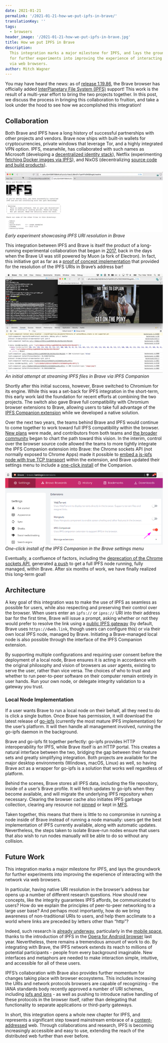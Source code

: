 ```yaml
---
date: 2021-01-21
permalink: '/2021-01-21-how-we-put-ipfs-in-brave/'
translationKey: ''
tags:
  - browsers
header_image: '/2021-01-21-how-we-put-ipfs-in-brave.jpg'
title: How we put IPFS in Brave
description:
  This integration marks a major milestone for IPFS, and lays the groundwork
  for further experiments into improving the experience of interacting with the network
  via web browsers.
author: Mitch Wagner
---
```


You may have heard the news: as of [release 1.19.86](https://github.com/brave/brave-browser/releases/tag/v1.19.86), the Brave browser has officially added [InterPlanetary File System (IPFS)](https://blog.ipfs.io/2021-01-19-ipfs-in-brave/) support! This work is the result of a multi-year effort to bring the two projects together. In this post, we discuss the process in bringing this collaboration to fruition, and take a look under the hood to see how we accomplished this integration!

## Collaboration

Both Brave and IPFS have a long history of successful partnerships with other projects and vendors. Brave now ships with built-in wallets for cryptocurrencies, private windows that leverage Tor, and a highly integrated VPN option. IPFS, meanwhile, has collaborated with such names as Microsoft (developing a [decentralized identity stack](https://blog.ipfs.io/2020-06-11-identity-ipfs-ion/)), Netflix (experimenting [fetching Docker images via IPFS](https://blog.ipfs.io/2020-02-14-improved-bitswap-for-container-distribution/)), and NixOS (decentralizing [source code and build products](https://blog.ipfs.io/2020-09-08-nix-ipfs-milestone-1/)).

_![Early experiment showcasing IPFS URI resolution in Brave](../assets/2021-01-21-ipfs-early.png)  
Early experiment showcasing IPFS URI resolution in Brave_

This integration between IPFS and Brave is itself the product of a long-running experimental collaboration that began in [2017](https://github.com/brave/browser-laptop/issues/9556#issuecomment-352453877), back in the days when the Brave UI was still powered by Muon (a fork of Electron). In fact, this initiative got as far as a [proof of concept implementation](https://github.com/brave/browser-laptop/issues/9556#issuecomment-369757871) that provided for the resolution of the IPFS URIs in Brave’s address bar!

_![An initial attempt at streaming IPFS files in Brave via IPFS Companion](../assets/2021-01-21-ipfs-streaming.jpg)  
An initial attempt at streaming IPFS files in Brave via IPFS Companion_

Shortly after this initial success, however, Brave switched to Chromium for its engine. While this was a set-back for IPFS integration in the short-term, this early work laid the foundation for recent efforts at combining the two projects. The switch also gave Brave full compatibility with Chromium browser extensions to Brave, allowing users to take full advantage of the [IPFS Companion extension](https://chrome.google.com/webstore/detail/ipfs-companion/nibjojkomfdiaoajekhjakgkdhaomnch?hl=en) while we developed a native solution.

Over the next two years, the teams behind Brave and IPFS would continue to come together to work toward full IPFS compatibility within the browser. [New plans](https://github.com/brave/brave-browser/issues/819#issuecomment-415792868) were made, and contributors from both teams and [the broader community](https://github.com/brave/brave-core-crx-packager/pull/21) began to chart the path toward this vision. In the interim, control over the browser source code allowed the teams to more tightly integrate the IPFS Companion extension into Brave: the Chrome sockets API (not normally exposed to Chrome Apps) made it possible to [embed a js-ipfs node with true TCP transport](https://github.com/brave/brave-browser/issues/819#issuecomment-456039555) within the extension, and Brave updated their settings menu to include a [one-click install](https://github.com/brave/brave-browser/issues/819#issuecomment-552444341) of the Companion.

![One-click install of the IPFS Companion in the Brave settings menu](../assets/2021-01-21-ipfs-install.png)  
_One-click install of the IPFS Companion in the Brave settings menu_

Eventually, a confluence of factors, including the [deprecation of the Chrome sockets API](https://9to5google.com/2020/01/15/google-killing-chrome-apps/), generated [a push](https://github.com/brave/brave-browser/issues/10220) to get a full IPFS node running, fully managed, within Brave. After six months of work, we have finally realized this long-term goal!

## Architecture

A key goal of this integration was to make the use of IPFS as seamless as possible for users, while also respecting and preserving their control over the browser. When users enter an <code>ipfs://</code> or <code>ipns://</code> URI into their address bar for the first time, Brave will issue a prompt, asking whether or not they would prefer to resolve the link using a [public IPFS gateway](https://docs.ipfs.io/concepts/ipfs-gateway/) (by default, Brave uses `https://dweb.link`, though users can configure this) or via their own local IPFS node, managed by Brave. Initiating a Brave-managed local node is also possible through the interface of the IPFS Companion extension.

By supporting multiple configurations and requiring user consent before the deployment of a local node, Brave ensures it is acting in accordance with the original philosophy and vision of browsers as _user_ agents, existing to serve the user, rather than vice versa. The choices of who to trust and whether to run peer-to-peer software on their computer remain entirely in user hands. Run your own node, or delegate integrity validation to a gateway you trust.

### Local Node Implementation

If a user wants Brave to run a local node on their behalf, all they need to do is click a single button. Once Brave has permission, it will download the latest release of [go-ipfs](https://github.com/ipfs/go-ipfs) (currently the most mature IPFS implementation) for the user’s platform. It will then handle all management involved, running the go-ipfs daemon in the background.

Brave and go-ipfs fit together perfectly: go-ipfs provides HTTP interoperability for IPFS, while Brave itself is an HTTP portal. This creates a natural interface between the two, bridging the gap between their feature sets and greatly simplifying integration. Both projects are available for the major desktop environments (Windows, macOS, Linux) as well, so having Brave act as a wrapper for go-ipfs is a solution that works well regardless of platform.

Behind the scenes, Brave stores all IPFS data, including the file repository, inside of a user’s Brave profile. It will fetch updates to go-ipfs when they become available, and will migrate the underlying IPFS repository when necessary. Clearing the browser cache also initiates IPFS garbage collection, clearing any resource not [pinned](https://docs.ipfs.io/how-to/pin-files/#three-kinds-of-pins) or kept in [MFS](https://docs.ipfs.io/concepts/file-systems/#mutable-file-system-mfs).

Taken together, this means that there is little to no compromise in running a node inside of Brave instead of running a node manually: users get the best implementation of IPFS currently available, along with automatic updates. Nevertheless, the steps taken to isolate Brave-run nodes ensure that users that also wish to run nodes manually will be able to do so without any collision.

## Future Work

This integration marks a major milestone for IPFS, and lays the groundwork for further experiments into improving the experience of interacting with the network via web browsers.

In particular, having native URI resolution in the browser’s address bar opens up a number of different research questions. How should new concepts, like the integrity guarantees IPFS affords, be communicated to users? How do we explain the principles of peer-to-peer networking to a large user base? And perhaps most importantly, how do we bring awareness of non-traditional URIs to users, and help them acclimate to a world where links are preceded by letters other than “http”?

Indeed, such research is [already underway](https://github.com/ipfs/browser-design-guidelines), particularly in the [mobile space](https://blog.ipfs.io/2020-04-24-ipfs-mobile-design-research-findings/), thanks to the introduction of IPFS in the [Opera for Android browser](https://blog.ipfs.io/2020-03-30-ipfs-in-opera-for-android/) last year. Nevertheless, there remains a tremendous amount of work to do. By integrating with Brave, the IPFS network extends its reach to millions of potential participants - people from every background imaginable. New interfaces and metaphors are needed to make interaction simple, intuitive, and accessible for all of these users.

IPFS’s collaboration with Brave also provides further momentum for changes taking place with browser ecosystems. This includes increasing the URIs and network protocols browsers are capable of recognizing - the IANA standards body recently approved a number of URI schemes, including [ipfs and ipns](https://www.iana.org/assignments/uri-schemes/uri-schemes.xhtml) - as well as pushing to introduce native handling of these protocols in the browser itself, rather than delegating that functionality to separate applications or third-party gateways.

In short, this integration opens a whole new chapter for IPFS, and represents a significant step toward mainstream embrace of a [content-addressed](https://docs.ipfs.io/concepts/content-addressing/) web. Through collaborations and research, IPFS is becoming increasingly accessible and easy to use, extending the reach of the distributed web further than ever before.
